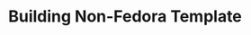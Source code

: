 ---
lang: de
layout: doc
redirect_from:
- /de/doc/BuildingNonFedoraTemplate/
- /de/doc/building-non-fedora-template/
- /de/wiki/BuildingNonFedoraTemplate/
redirect_to: https://github.com/Qubes-Community/Contents/blob/master/docs/building/building-non-fedora-template.md
ref: 117
title: Building Non-Fedora Template
---